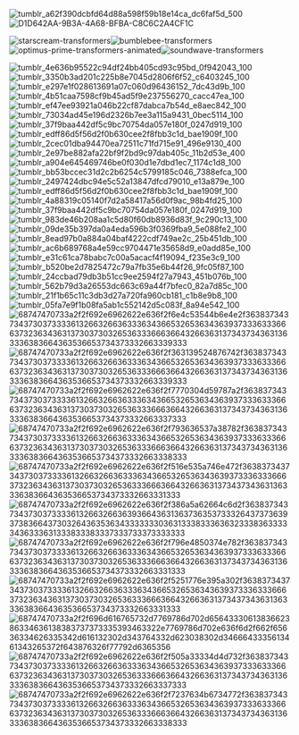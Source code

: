 
![tumblr_a62f390dcbfd64d88a598f59b18e14ca_dc6faf5d_500](https://github.com/Kanzykanz/Kanzykanz/assets/164191059/fb85ef32-a7b0-401a-858c-b1f107c6b55b)![D1D642AA-9B3A-4A68-BFBA-C8C6C2A4CF1C](https://github.com/Kanzykanz/Kanzykanz/assets/164191059/ace109fd-51d1-414c-a1a0-5c10e03e84e8)


![starscream-transformers](https://github.com/Kanzykanz/Kanzykanz/assets/164191059/6f4b1302-270f-471d-be7a-ba2f5e665e4f)![bumblebee-transformers](https://github.com/Kanzykanz/Kanzykanz/assets/164191059/5019c1f0-83fa-4575-8889-ca5c08971abd)![optimus-prime-transformers-animated](https://github.com/Kanzykanz/Kanzykanz/assets/164191059/c889e5cc-45d6-4fc0-a932-3e03ff8797f3)![soundwave-transformers](https://github.com/Kanzykanz/Kanzykanz/assets/164191059/cf597b9c-5f04-4e49-83c4-d73340e29ecc)





![tumblr_4e636b95522c94df24bb405cd93c95bd_0f942043_100](https://github.com/Kanzykanz/Kanzykanz/assets/164191059/6a4c183b-809f-4afe-8501-f306e412eb89)![tumblr_3350b3ad201c225b8e7045d2806f6f52_c6403245_100](https://github.com/Kanzykanz/Kanzykanz/assets/164191059/78c6a228-be54-49d6-b61b-e292e61e7f7e)![tumblr_e297e1f028613691a07c060d96436152_7dc43d9b_100](https://github.com/Kanzykanz/Kanzykanz/assets/164191059/789aa6e9-881e-4beb-a862-babb92cec853)![tumblr_4b51caa7598cf9b45ad5f9e237556270_cacc47ea_100](https://github.com/Kanzykanz/Kanzykanz/assets/164191059/a3fdf261-33cb-406e-836e-21cd9a4f6014)![tumblr_ef47ee93921a046b22cf87dabca7b54d_e8aec842_100](https://github.com/Kanzykanz/Kanzykanz/assets/164191059/73948ed9-3a15-4e5b-bdff-787afd943ae8)![tumblr_73034ad45e196d2326b7ee3a115a9431_0bec5114_100](https://github.com/Kanzykanz/Kanzykanz/assets/164191059/d578843d-15a7-47c8-bc9a-fb504eda6622)![tumblr_37f9baa442df5c9bc70754da057e180f_0247d919_100](https://github.com/Kanzykanz/Kanzykanz/assets/164191059/cc20bc05-44db-4da7-b300-7274ef8441d0)![tumblr_edff86d5f56d2f0b630cee2f8fbb3c1d_bae1909f_100](https://github.com/Kanzykanz/Kanzykanz/assets/164191059/bdfcd8c3-22da-4733-a2a0-8946f1897ddd)![tumblr_2cec01dba94470ea72511c71fd715e91_496e9130_400](https://github.com/Kanzykanz/Kanzykanz/assets/164191059/22b79619-6547-4e35-99c9-f5e812d372e4)![tumblr_2e97be882afa22bf9f2bd9c97dab405c_11b2d53e_400](https://github.com/Kanzykanz/Kanzykanz/assets/164191059/41e9ac2e-17a4-4e2a-9a35-61d5f992dc95)![tumblr_a904e645469746be0f030d1e7dbd1ec7_1174c1d8_100](https://github.com/Kanzykanz/Kanzykanz/assets/164191059/2972f44c-de7a-4c7f-98f0-487961ae1248)
![tumblr_bb53bccec31d2c2b6254c5799185c046_7388efca_100](https://github.com/Kanzykanz/Kanzykanz/assets/164191059/e108eab0-d3eb-4c56-9d0f-f62238ee48e2)
![tumblr_2497424dbc94e5c52a13847dfcd79010_e13a879e_100](https://github.com/Kanzykanz/Kanzykanz/assets/164191059/f3e9bf86-39f8-4251-9579-b0b3667ec697)![tumblr_edff86d5f56d2f0b630cee2f8fbb3c1d_bae1909f_100](https://github.com/Kanzykanz/Kanzykanz/assets/164191059/33eaedd2-b35b-446d-93cc-13770e3a2c0b)
![tumblr_4a88319c05140f7d2a58417a56d0f9ac_98b4fd25_100](https://github.com/Kanzykanz/Kanzykanz/assets/164191059/ed944bb6-9997-40fd-8b82-aea942781cfd)![tumblr_37f9baa442df5c9bc70754da057e180f_0247d919_100](https://github.com/Kanzykanz/Kanzykanz/assets/164191059/c7b4ca96-cae6-44cd-bb67-e4523be5f260)![tumblr_983de46b208aa1c5d80f60db8936d83f_9c290c13_100](https://github.com/Kanzykanz/Kanzykanz/assets/164191059/c986f674-c52e-4c70-a92e-13d497f3ba25)![tumblr_09de35b397da0a4eda596b3f0369fba9_5e088fe2_100](https://github.com/Kanzykanz/Kanzykanz/assets/164191059/10fb3598-c4c9-4149-a9aa-e83066169191)![tumblr_8ead97b0a884a04baf4222cdf749ae2c_25b451db_100](https://github.com/Kanzykanz/Kanzykanz/assets/164191059/6a31fee3-274f-4c8c-ad5a-1b14e075604e)![tumblr_ac6b689768a4e59cc9704471e35658d9_e0add85e_100](https://github.com/Kanzykanz/Kanzykanz/assets/164191059/7c3eff85-e8e6-485e-97db-708c6fc6baea)![tumblr_e31c61ca78babc7c00a5acacf4f19094_f235e3c9_100](https://github.com/Kanzykanz/Kanzykanz/assets/164191059/b53f1983-896d-4b25-8973-d13466c13c2d)![tumblr_b520be2d7825472c79a7fb35e6b44f26_9fc05f87_100](https://github.com/Kanzykanz/Kanzykanz/assets/164191059/69b306e2-0cf5-46e9-aa59-31d426d8a756)![tumblr_24ccbad79db3b51cc9ee2594f27a7943_451b076b_100](https://github.com/Kanzykanz/Kanzykanz/assets/164191059/14c5fed6-9fc1-40c8-b0b3-52a241c7ca38)![tumblr_562b79d3a26553dc663c69a44f7bfec0_82a7d85c_100](https://github.com/Kanzykanz/Kanzykanz/assets/164191059/2f5f6378-1fb1-49e1-86f3-6758d14224fc)![tumblr_21f1b65c11c3db3d27a720fa960cb181_c1b8e9b8_100](https://github.com/Kanzykanz/Kanzykanz/assets/164191059/f28fb65e-a4ef-41b4-b8ac-857f3d5d1a65)![tumblr_05fa7e9f1b08fa5ab1c552142d5c083f_8a94e542_100](https://github.com/Kanzykanz/Kanzykanz/assets/164191059/8b05aef1-6916-4232-aed0-2740bfb4b9cc)![68747470733a2f2f692e6962622e636f2f6e4c53544b6e4e2f3638373437343730373333613266326636333634366532653634363937333633366637323634363137303730326536333666366432663631373437343631363336383664363536653734373332663339333](https://github.com/Kanzykanz/Kanzykanz/assets/164191059/00e7d301-eea6-414c-8967-00ded9ce6de0)![68747470733a2f2f692e6962622e636f2f363139524876742f3638373437343730373333613266326636333634366532653634363937333633366637323634363137303730326536333666366432663631373437343631363336383664363536653734373332663339333](https://github.com/Kanzykanz/Kanzykanz/assets/164191059/d6b08b7b-c883-43d8-92d8-5f1373ad50cf)![68747470733a2f2f692e6962622e636f2f7770304d59787a2f3638373437343730373333613266326636333634366532653634363937333633366637323634363137303730326536333666366432663631373437343631363336383664363536653734373332663337333](https://github.com/Kanzykanz/Kanzykanz/assets/164191059/ccad2b00-b3c9-486b-a2a3-80ee46b877aa)![68747470733a2f2f692e6962622e636f2f793636537a38782f3638373437343730373333613266326636333634366532653634363937333633366637323634363137303730326536333666366432663631373437343631363336383664363536653734373332663338333](https://github.com/Kanzykanz/Kanzykanz/assets/164191059/a512645e-c81e-40f6-9382-673321d55a16)![68747470733a2f2f692e6962622e636f2f516e535a746e472f3638373437343730373333613266326636333634366532653634363937333633366637323634363137303730326536333666366432663631373437343631363336383664363536653734373332663331333](https://github.com/Kanzykanz/Kanzykanz/assets/164191059/f8cefb45-ce17-4d15-baa7-b0d379979094)![68747470733a2f2f692e6962622e636f2f386a5a62664c6d2f3638373437343730373333613266326636393664363136373635373332643737363937383664373032643635363433333330363133383336363233383633333436333631333833383337333733373333333](https://github.com/Kanzykanz/Kanzykanz/assets/164191059/e1d96dad-8fbd-4a67-bd64-bb982c321569)![68747470733a2f2f692e6962622e636f2f796e4850374e782f3638373437343730373333613266326636333634366532653634363937333633366637323634363137303730326536333666366432663631373437343631363336383664363536653734373332663331333](https://github.com/Kanzykanz/Kanzykanz/assets/164191059/9a0c4bf0-62e7-4737-974f-ce88139c2a59)![68747470733a2f2f692e6962622e636f2f5251776e395a302f3638373437343730373333613266326636333634366532653634363937333633366637323634363137303730326536333666366432663631373437343631363336383664363536653734373332663331333](https://github.com/Kanzykanz/Kanzykanz/assets/164191059/0c77af89-bd3a-4bf2-a282-9be1d9d6680e)![68747470733a2f2f696d616765732d7769786d702d6564333061383662386334636138383737373335393463322e7769786d702e636f6d2f662f65636334626335342d616132302d343764332d623038302d3466643335613461343265372f643876326f77792d6365356](https://github.com/Kanzykanz/Kanzykanz/assets/164191059/eb5a8761-91ad-4932-80b9-743c546866bf)![68747470733a2f2f692e6962622e636f2f505a33334d4d732f3638373437343730373333613266326636333634366532653634363937333633366637323634363137303730326536333666366432663631373437343631363336383664363536653734373332663337333](https://github.com/Kanzykanz/Kanzykanz/assets/164191059/88fc468b-0cb2-41a2-8555-8a528fda218d)![68747470733a2f2f692e6962622e636f2f7237634b6734772f3638373437343730373333613266326636333634366532653634363937333633366637323634363137303730326536333666366432663631373437343631363336383664363536653734373332663338333](https://github.com/Kanzykanz/Kanzykanz/assets/164191059/f307e48a-c3cb-4bb7-9a97-fd0ed357c716)































